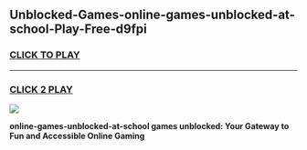 
## Unblocked-Games-online-games-unblocked-at-school-Play-Free-d9fpi
<h3>
<a href="https://premium76.site?title=online-games-unblocked-at-school&ref=10A">CLICK TO PLAY</a></h3>
<hr>

<h3>
<a href="https://premium76.site?title=online-games-unblocked-at-school&ref=10A">CLICK 2 PLAY</a>
  
</h3>

<a href="https://premium76.site?title=online-games-unblocked-at-school&ref=10A"><img src="https://clearcache.store/games.png"></a>


**online-games-unblocked-at-school games unblocked: Your Gateway to Fun and Accessible Online Gaming**
